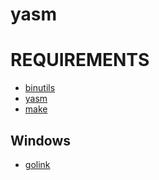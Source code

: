 # yasm

# REQUIREMENTS

* [binutils](https://www.gnu.org/software/binutils/)
* [yasm](http://yasm.tortall.net)
* [make](https://www.gnu.org/software/make/)

## Windows

* [golink](http://www.godevtool.com)
